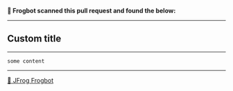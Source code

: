 

[comment]: <> (FrogbotReviewComment)
**🚨 Frogbot scanned this pull request and found the below:**

---
## **Custom title**

---

```
some content
```


---
[🐸 JFrog Frogbot](https://docs.jfrog-applications.jfrog.io/jfrog-applications/frogbot)